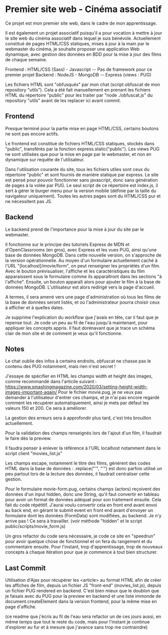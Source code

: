 # Premier site web - Cinéma associatif

Ce projet est mon premier site web, dans le cadre de mon apprentissage.

Il est également un projet associatif puisqu'il a pour vocation à mettre à jour le site web du cinéma associatif dans lequel je suis bénévole. Actuellement constitué de pages HTML/CSS statiques, mises à jour à la main par le webmaster du cinéma, je souhaite proposer une application Web dynamique, avec gestion des données en BDD pour la mise à jour des films de chaque semaine.

Frontend : HTML/CSS (Sass) - Javascript -- Pas de framework pour ce premier projet
Backend : NodeJS - MongoDB -- Express (views : PUG)

Les fichiers HTML sont "obfusqués" par mon chat (script obfuscat de mon repository "utils").
Cela a été fait manuellement en prenant les fichiers HTML du répertoire "public" pour les traiter par "node ./obfuscat.js" du repository "utils" avant de les replacer ici avant commit.

## Frontend

Presque terminé pour la partie mise en page HTML/CSS, certains boutons ne sont pas encore actifs.

Le frontend est constitué de fichiers HTML/CSS statiques, stockés dans "public", transférés par la fonction express.static("public").
Les views PUG ne sont utilisées que pour la mise en page par le webmaster, et non en dynamique sur requête de l'utilisateur.

Dans l'utilisation courante du site, tous les fichiers utiles sont ceux du répertoire "public" et sont fournis de manière statique par express.
Le site est pensé pour pouvoir fonctionner sans javascript, donc sans génération de pages à la volée par PUG. Le seul script de ce répertoire est index.js, il sert à gérer le burger menu pour la version mobile (définie par la taille du navigateur uniquement).
Toutes les autres pages sont du HTML/CSS pur et ne nécessitent pas JS.

## Backend

Le backend prend de l'importance pour la mise à jour du site par le webmaster.

Il fonctionne sur le principe des tutoriels Express de MDN et d'OpenClassrooms (en gros), avec Express et les vues PUG, ainsi qu'une base de données MongoDB.
Dans cette nouvelle version, on s'approche de la version opérationnelle. Au moyen d'un formulaire actuellement caché à l'URL "[localhost]/movie/form", on peut renseigner les propriétés d'un film.
Avec le bouton prévisualiser, l'affiche et les caractéristiques du film apparaissent sous le formulaire comme ils apparaîtront dans les sections "à l'affiche". Ensuite, un bouton apparaît alors pour ajouter le film à la base de données MongoDB. L'utilisateur est alors redirigé vers la page d'accueil.

A termes, il sera amené vers une page d'administration où tous les films de la base de données seront listés, et où l'administrateur pourra choisir ceux à afficher et à quelles dates.

Je supprime l'explication du workflow que j'avais en tête, car il faut que je repense tout.
Je code un peu au fil de l'eau jusqu'à maintenant, pour appliquer les concepts appris. Il faut dorénavant que je trace un schéma clair de mon site et de comment je veux qu'il fonctionne.

## Notes

Le chat oublie des infos à certains endroits, obfuscat ne chasse pas le contenu des PUG notamment, mais rien n'est secret !

J'essaye de spécifier en HTML les champs width et height des images, comme recommandé dans l'articile suivant :
https://www.smashingmagazine.com/2020/03/setting-height-width-images-important-again/
Pour le fichier movie.pug, je ne veux pas demander à l'utilisateur d'entrer ces champs, et je n'ai pas encore regardé comment les récupérer automatiquement, ainsi je mets par défaut les valeurs 150 et 200. Ce sera à améliorer.

La gestion des erreurs sera à approfondir plus tard, c'est très brouillon actuellement.

Pour la validation des champs renseignés lors de l'ajout d'un film, il faudrait le faire dès la preview.

Il faudra penser à enlever la référence à l'URL localhost notamment dans le script client "movies_list.js"

Les champs escape, notamment le titre des films, génèrent des codes HTML dans la base de données : .replace("&#x27;", "'") est donc parfois utilisé un peu partout lors de la lecture des données, il faudrait centraliser cette gestion.

Pour le formulaire movie-form.pug, certains champs (actors) reçoivent des données d'un input hidden, donc une String, qu'il faut convertir en tableau pour avoir un format de données adéquat pour son traitement ensuite. Cela fait du code répétitif. J'aurai voulu convertir cela en front end avant envoi au back end, en gérant le submit event en front end avant d'envoyer un formulaire dont les données (FormData) sont modifiées, au backend. Je n'y arrive pas ! Ce sera à travailler. (voir méthode "hidden" et le script public/scripts/movie_form.js)

Un gros refactor du code sera nécessaire, je code ce site en "speedrun" pour avoir quelque chose de fonctionnel et on fera du rangement et du commentaire ensuite. Pour l'instant, trop d'apprentissage, trop de nouveaux concepts à chaque itération pour que je commence à tout bien structurer.

## Last Commit

Utilisation d'Ajax pour récupérer les \<article\> au format HTML afin de créer les affiches de film, depuis un fichier JS "front-end" (movies_list.js), depuis un fichier PUG rendered en backend. C'est bien mieux que le doublon que je faisais avec du PUG pour la preview en backend et une liste immonde de document.createElement dans la version frontend, pour la même mise en page d'affiche.

(ce readme que j'écris au fil de l'eau sera refactor un de ces jours aussi, en même temps que tout le reste du code, mais pour l'instant je continue d'explorer au fur et à mesure que j'avance sans trop me contraindre)
